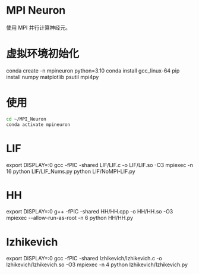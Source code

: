 # MPI Neuron

使用 MPI 并行计算神经元。


# 虚拟环境初始化
conda create -n mpineuron python=3.10
conda install gcc_linux-64
pip install numpy matplotlib psutil mpi4py

# 使用

```sh
cd ~/MPI_Neuron
conda activate mpineuron
```

# LIF
export DISPLAY=:0
gcc -fPIC -shared LIF/LIF.c -o LIF/LIF.so -O3
mpiexec -n 16 python LIF/LIF_Nums.py
python LIF/NoMPI-LIF.py 

# HH
export DISPLAY=:0
g++ -fPIC -shared HH/HH.cpp -o HH/HH.so -O3
mpiexec --allow-run-as-root -n 6 python HH/HH.py

# Izhikevich
export DISPLAY=:0
gcc -fPIC -shared Izhikevich/Izhikevich.c -o Izhikevich/Izhikevich.so -O3
mpiexec -n 4 python Izhikevich/Izhikevich.py